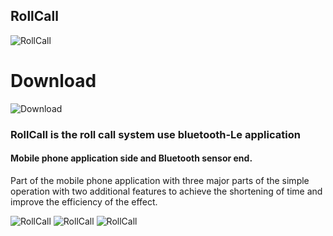 ## RollCall


![RollCall](https://i.imgur.com/DEdlzRX.png)

# Download
![Download](https://i.imgur.com/hwQwJ7K.png)


### RollCall is the roll call system use bluetooth-Le application

#### Mobile phone application side and Bluetooth sensor end. 
Part of the mobile phone application with three major parts of the simple
operation with two additional features to achieve the shortening of time and improve the efficiency of the effect.



![RollCall](https://i.imgur.com/l9y9LG9.jpg)
![RollCall](https://i.imgur.com/dBe2t6o.jpg)
![RollCall](https://i.imgur.com/gksUQpz.jpg)
